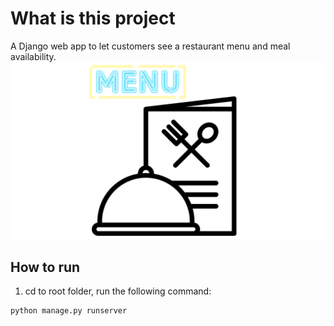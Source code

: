 # What is this project
A Django web app to let customers see a restaurant menu and meal availability.
![Restaurant Menu Web App](19.png)
## How to run
1. cd to root folder, run the following command:
```
python manage.py runserver
```